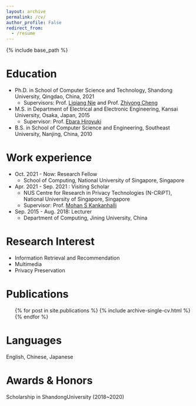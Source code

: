 ```yaml
---
layout: archive
permalink: /cv/
author_profile: False
redirect_from:
  - /resume
---
```


{% include base_path %}


Education
======
* Ph.D. in School of Computer Science and Technology, Shandong University, Qingdao, China, 2021
	* Supervisors: Prof. [Liqiang Nie](https://scholar.google.com/citations?user=yywVMhUAAAAJ&hl=en) and Prof. [Zhiyong Cheng](https://scholar.google.com/citations?hl=en&user=0ffIKdIAAAAJ)
* M.S. in Department of Electrical and Electronic Engineering, Kansai University, Osaka, Japan, 2015
	* Supervisor: Prof. [Ebara Hiroyuki](https://gakujo.kansai-u.ac.jp/profile/ja/3b9d26c7eb2cecuf4f1fdf+f7077b.html?#three)
* B.S. in School of Computer Science and Engineering, Southeast University, Nanjing, China, 2010


Work experience
======
* Oct. 2021 - Now: Research Fellow
  * School of Computing, National University of Singapore, Singapore 
* Apr. 2021 - Sep. 2021 : Visiting Scholar
  * NUS Centre for Research in Privacy Technologies (N-CRiPT), National University of Singapore, Singapore
  * Supervisor: Prof. [Mohan S Kankanhalli](https://scholar.google.com/citations?user=6Lx_eowAAAAJ&hl=th)
* Sep. 2015 - Aug. 2018: Lecturer
  * Department of Computing, Jining University, China
  
Research Interest
======
* Information Retrieval and Recommendation 
* Multimedia
* Privacy Preservation

Publications
======
  <ul>{% for post in site.publications %}
    {% include archive-single-cv.html %}
  {% endfor %}</ul>
 
Languages
======
English, Chinese, Japanese

Awards & Honors
====
Scholarship in ShandongUniversity (2018~2020)

